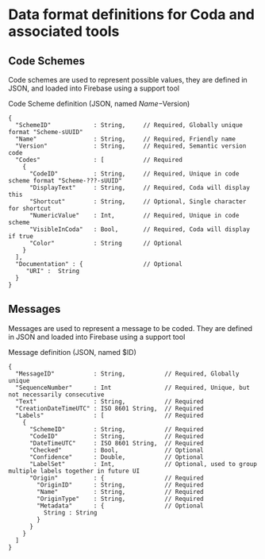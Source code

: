 
# Data format definitions for Coda and associated tools

## Code Schemes

Code schemes are used to represent possible values, they are defined in JSON, and loaded into Firebase using a support tool

Code Scheme definition (JSON, named $Name-$Version)

```
{
  "SchemeID"            : String,     // Required, Globally unique format "Scheme-sUUID"
  "Name"                : String,     // Required, Friendly name
  "Version"             : String,     // Required, Semantic version code
  "Codes"               : [           // Required
    {
      "CodeID"          : String,     // Required, Unique in code scheme format "Scheme-???-sUUID"
      "DisplayText"     : String,     // Required, Coda will display this
      "Shortcut"        : String,     // Optional, Single character for shortcut
      "NumericValue"    : Int,        // Required, Unique in code scheme
      "VisibleInCoda"   : Bool,       // Required, Coda will display if true
      "Color"           : String      // Optional
    }
  ],
  "Documentation" : {                 // Optional
     "URI" :  String
  }
}
```

## Messages

Messages are used to represent a message to be coded. They are defined in JSON and loaded into Firebase using a support tool

Message definition (JSON, named $ID)
```
{
  "MessageID"           : String,           // Required, Globally unique
  "SequenceNumber"      : Int               // Required, Unique, but not necessarily consecutive
  "Text"                : String,           // Required
  "CreationDateTimeUTC" : ISO 8601 String,  // Required
  "Labels"              : [                 // Required
    {
      "SchemeID"        : String,           // Required
      "CodeID"          : String,           // Required
      "DateTimeUTC"     : ISO 8601 String,  // Required
      "Checked"         : Bool,             // Optional
      "Confidence"      : Double,           // Optional
      "LabelSet"        : Int,              // Optional, used to group multiple labels together in future UI
      "Origin"          : {                 // Required
        "OriginID"      : String,           // Required
        "Name"          : String,           // Required
        "OriginType"    : String,           // Required
        "Metadata"      : {                 // Optional
          String : String
        }
      }
    }
  ]
}
```
